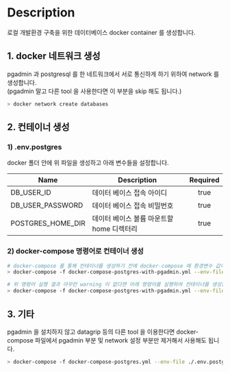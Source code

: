 # Description
로컬 개발환경 구축을 위한 데이터베이스 docker container 를 생성합니다.

## 1. docker 네트워크 생성
pgadmin 과 postgresql 를 한 네트워크에서 서로 통신하게 하기 위하여 network 를 생성합니다.<br>
(pgadmin 말고 다른 tool 을 사용한다면 이 부분을 skip 해도 됩니다.)
```bash
> docker network create databases
```

## 2. 컨테이너 생성

### 1) .env.postgres
docker 폴더 안에 위 파일을 생성하고 아래 변수들을 설정합니다.

| Name                          | Description                                                        | Required |
| ----------------------------- | ------------------------------------------------------------------ | :------: |
| DB_USER_ID                    | 데이터 베이스 접속 아이디                                                 |   true   |
| DB_USER_PASSWORD              | 데이터 베이스 접속 비밀번호                                                |   true   |
| POSTGRES_HOME_DIR             | 데이터 베이스 볼륨 마운트할 home 디렉터리                                     |   true   |

### 2) docker-compose 명령어로 컨테이너 생성
```bash
# docker-compose 를 통해 컨테이너를 생성하기 전에 docker-compose 에 환경변수 값이 잘 셋팅되는 지 확인합니다.
> docker-compose -f docker-compose-postgres-with-pgadmin.yml --env-file ./.env.postgres config

# 위 명령어 실행 결과 아무런 warning 이 없다면 아래 명령어를 실행하여 컨테이너를 생성합니다.
> docker-compose -f docker-compose-postgres-with-pgadmin.yml --env-file ./.env.postgres up -d 
```

## 3. 기타
pgadmin 을 설치하지 않고 datagrip 등의 다른 tool 을 이용한다면 docker-compose 파일에서 pgadmin 부분 및 network 설정 부분만 제거해서 사용해도 됩니다.
```bash
> docker-compose -f docker-compose-postgres.yml --env-file ./.env.postgres up -d
```